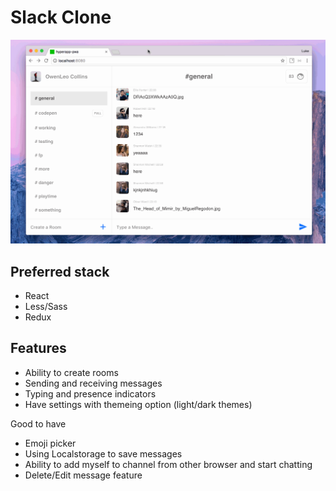# Slack Clone

![demo](https://raw.githubusercontent.com/harshithmullapudi/take-home/master/demo.gif)

## Preferred stack

  * React
  * Less/Sass
  * Redux

## Features

  * Ability to create rooms
  * Sending and receiving messages
  * Typing and presence indicators
  * Have settings with themeing option (light/dark themes)

  Good to have

  * Emoji picker
  * Using Localstorage to save messages
  * Ability to add myself to channel from other browser and start chatting
  * Delete/Edit message feature

